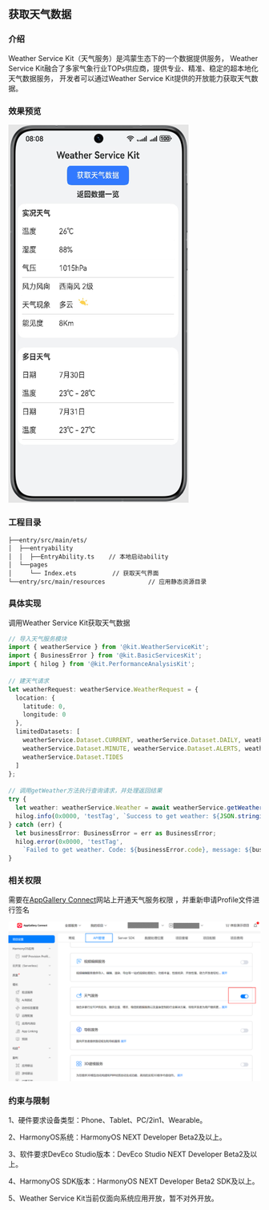 ## 获取天气数据

### 介绍
Weather Service Kit（天气服务）是鸿蒙生态下的一个数据提供服务， 
Weather Service Kit融合了多家气象行业TOPs供应商，提供专业、精准、稳定的超本地化天气数据服务，
开发者可以通过Weather Service Kit提供的开放能力获取天气数据。

### 效果预览

![](screenshots/device/preview.png)

### 工程目录
```
├──entry/src/main/ets/
│  ├──entryability
│  │  ├──EntryAbility.ts    // 本地启动ability
│  └──pages
│     └── Index.ets          // 获取天气界面
└──entry/src/main/resources            // 应用静态资源目录
```

### 具体实现
调用Weather Service Kit获取天气数据
```ts
// 导入天气服务模块
import { weatherService } from '@kit.WeatherServiceKit';
import { BusinessError } from '@kit.BasicServicesKit';
import { hilog } from '@kit.PerformanceAnalysisKit';

// 建天气请求
let weatherRequest: weatherService.WeatherRequest = {
  location: {
    latitude: 0,
    longitude: 0
  },
  limitedDatasets: [
    weatherService.Dataset.CURRENT, weatherService.Dataset.DAILY, weatherService.Dataset.HOURLY,
    weatherService.Dataset.MINUTE, weatherService.Dataset.ALERTS, weatherService.Dataset.INDICES,
    weatherService.Dataset.TIDES
  ]
};

// 调用getWeather方法执行查询请求，并处理返回结果
try {
  let weather: weatherService.Weather = await weatherService.getWeather(weatherRequest);
  hilog.info(0x0000, 'testTag', `Success to get weather: ${JSON.stringify(weather)}`);
} catch (err) {
  let businessError: BusinessError = err as BusinessError;
  hilog.error(0x0000, 'testTag',
    `Failed to get weather. Code: ${businessError.code}, message: ${businessError.message}`);
}
```

### 相关权限
需要在[AppGallery Connect](https://developer.huawei.com/consumer/cn/service/josp/agc/index.html#/)网站上开通天气服务权限 ，并重新申请Profile文件进行签名

![alt text](screenshots/device/image.png)

### 约束与限制
1、硬件要求设备类型：Phone、Tablet、PC/2in1、Wearable。 

2、HarmonyOS系统：HarmonyOS NEXT Developer Beta2及以上。

3、软件要求DevEco Studio版本：DevEco Studio NEXT Developer Beta2及以上。

4、HarmonyOS SDK版本：HarmonyOS NEXT Developer Beta2 SDK及以上。

5、Weather Service Kit当前仅面向系统应用开放，暂不对外开放。

